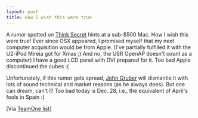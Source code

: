 ```yaml
---
layout: post
title: How I wish this were true
---
```


A rumor spotted on <a href="http://www.thinksecret.com/news/0412expo2.html">Think Secret</a> hints at a sub-$500 Mac. How I wish this were true! Ever since OSX appeared, I promised myself that my next computer acquisition would be from Apple. (I've partially fulfilled it with the U2-iPod Mireia got for Xmas ;) And no, the USR OpenAP doesn't count as a computer)
I have a good LCD panel with DVI prepared for it. Too bad Apple discontinued the cubes :(

Unfortunately, if this rumor gets spread, <a href="http://www.daringfireball.net/">John Gruber</a> will dismantle it with lots of sound technical and market reasons (as he always does). But one can dream, can't I? Too bad today is Dec. 28, i.e., the equivalent of April's fools in Spain :(

[Via <a href="http://www.thenostromo.com/teamone/index.html">TeamOne list</a>]
